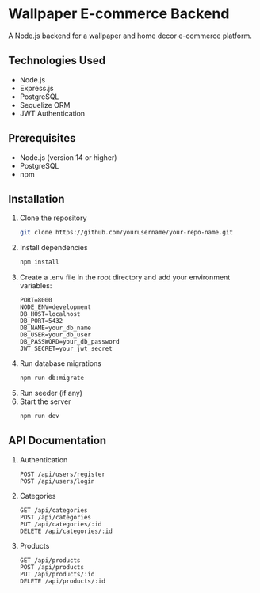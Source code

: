 # Wallpaper E-commerce Backend

A Node.js backend for a wallpaper and home decor e-commerce platform.

## Technologies Used

- Node.js
- Express.js
- PostgreSQL
- Sequelize ORM
- JWT Authentication

## Prerequisites

- Node.js (version 14 or higher)
- PostgreSQL
- npm

## Installation

1. Clone the repository
    ```bash
    git clone https://github.com/yourusername/your-repo-name.git
    ```
2. Install dependencies
    ```bash
    npm install
    ```
3. Create a .env file in the root directory and add your environment variables:
    ```plaintext
    PORT=8000
    NODE_ENV=development
    DB_HOST=localhost
    DB_PORT=5432
    DB_NAME=your_db_name
    DB_USER=your_db_user
    DB_PASSWORD=your_db_password
    JWT_SECRET=your_jwt_secret
    ```
4. Run database migrations
    ```bash
    npm run db:migrate
    ```
5. Run seeder (if any)
6. Start the server
    ```bash
    npm run dev
    ```

## API Documentation

1. Authentication
    ```plaintext
    POST /api/users/register
    POST /api/users/login
    ```
2. Categories
    ```plaintext
    GET /api/categories
    POST /api/categories
    PUT /api/categories/:id
    DELETE /api/categories/:id
    ```
3. Products
    ```plaintext
    GET /api/products
    POST /api/products
    PUT /api/products/:id
    DELETE /api/products/:id
    ```